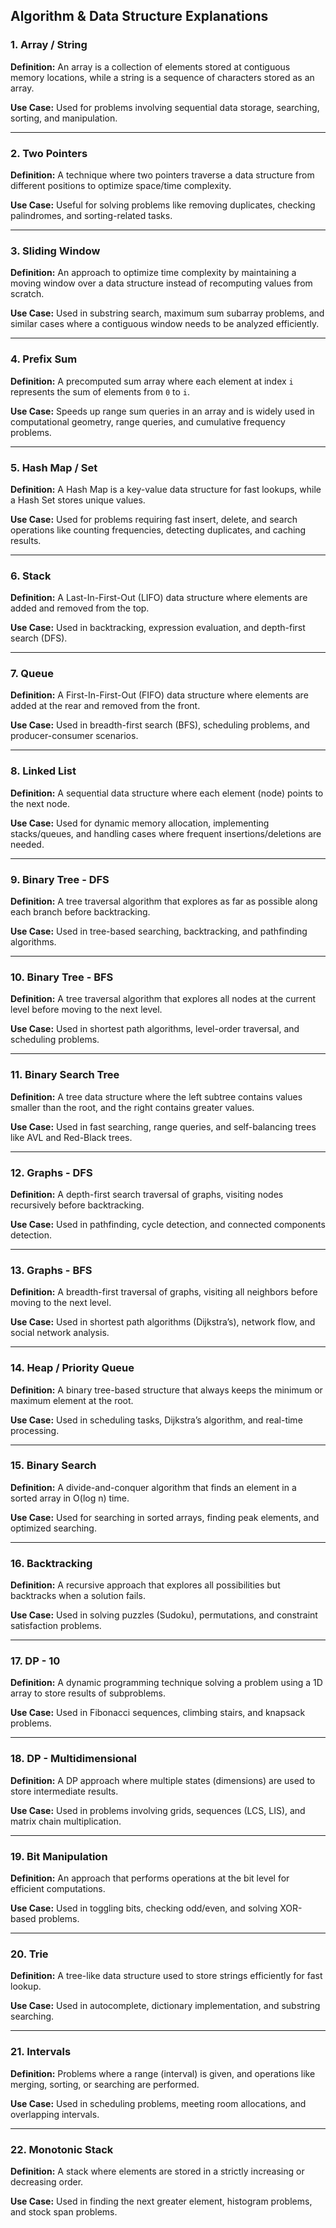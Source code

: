 ## Algorithm & Data Structure Explanations

### 1. Array / String
**Definition:**
An array is a collection of elements stored at contiguous memory locations, while a string is a sequence of characters stored as an array.

**Use Case:**
Used for problems involving sequential data storage, searching, sorting, and manipulation.

---

### 2. Two Pointers
**Definition:**
A technique where two pointers traverse a data structure from different positions to optimize space/time complexity.

**Use Case:**
Useful for solving problems like removing duplicates, checking palindromes, and sorting-related tasks.

---

### 3. Sliding Window
**Definition:**
An approach to optimize time complexity by maintaining a moving window over a data structure instead of recomputing values from scratch.

**Use Case:**
Used in substring search, maximum sum subarray problems, and similar cases where a contiguous window needs to be analyzed efficiently.

---

### 4. Prefix Sum
**Definition:**
A precomputed sum array where each element at index `i` represents the sum of elements from `0` to `i`.

**Use Case:**
Speeds up range sum queries in an array and is widely used in computational geometry, range queries, and cumulative frequency problems.

---

### 5. Hash Map / Set
**Definition:**
A Hash Map is a key-value data structure for fast lookups, while a Hash Set stores unique values.

**Use Case:**
Used for problems requiring fast insert, delete, and search operations like counting frequencies, detecting duplicates, and caching results.

---

### 6. Stack
**Definition:**
A Last-In-First-Out (LIFO) data structure where elements are added and removed from the top.

**Use Case:**
Used in backtracking, expression evaluation, and depth-first search (DFS).

---

### 7. Queue
**Definition:**
A First-In-First-Out (FIFO) data structure where elements are added at the rear and removed from the front.

**Use Case:**
Used in breadth-first search (BFS), scheduling problems, and producer-consumer scenarios.

---

### 8. Linked List
**Definition:**
A sequential data structure where each element (node) points to the next node.

**Use Case:**
Used for dynamic memory allocation, implementing stacks/queues, and handling cases where frequent insertions/deletions are needed.

---

### 9. Binary Tree - DFS
**Definition:**
A tree traversal algorithm that explores as far as possible along each branch before backtracking.

**Use Case:**
Used in tree-based searching, backtracking, and pathfinding algorithms.

---

### 10. Binary Tree - BFS
**Definition:**
A tree traversal algorithm that explores all nodes at the current level before moving to the next level.

**Use Case:**
Used in shortest path algorithms, level-order traversal, and scheduling problems.

---

### 11. Binary Search Tree
**Definition:**
A tree data structure where the left subtree contains values smaller than the root, and the right contains greater values.

**Use Case:**
Used in fast searching, range queries, and self-balancing trees like AVL and Red-Black trees.

---

### 12. Graphs - DFS
**Definition:**
A depth-first search traversal of graphs, visiting nodes recursively before backtracking.

**Use Case:**
Used in pathfinding, cycle detection, and connected components detection.

---

### 13. Graphs - BFS
**Definition:**
A breadth-first traversal of graphs, visiting all neighbors before moving to the next level.

**Use Case:**
Used in shortest path algorithms (Dijkstra’s), network flow, and social network analysis.

---

### 14. Heap / Priority Queue
**Definition:**
A binary tree-based structure that always keeps the minimum or maximum element at the root.

**Use Case:**
Used in scheduling tasks, Dijkstra’s algorithm, and real-time processing.

---

### 15. Binary Search
**Definition:**
A divide-and-conquer algorithm that finds an element in a sorted array in O(log n) time.

**Use Case:**
Used for searching in sorted arrays, finding peak elements, and optimized searching.

---

### 16. Backtracking
**Definition:**
A recursive approach that explores all possibilities but backtracks when a solution fails.

**Use Case:**
Used in solving puzzles (Sudoku), permutations, and constraint satisfaction problems.

---

### 17. DP - 10
**Definition:**
A dynamic programming technique solving a problem using a 1D array to store results of subproblems.

**Use Case:**
Used in Fibonacci sequences, climbing stairs, and knapsack problems.

---

### 18. DP - Multidimensional
**Definition:**
A DP approach where multiple states (dimensions) are used to store intermediate results.

**Use Case:**
Used in problems involving grids, sequences (LCS, LIS), and matrix chain multiplication.

---

### 19. Bit Manipulation
**Definition:**
An approach that performs operations at the bit level for efficient computations.

**Use Case:**
Used in toggling bits, checking odd/even, and solving XOR-based problems.

---

### 20. Trie
**Definition:**
A tree-like data structure used to store strings efficiently for fast lookup.

**Use Case:**
Used in autocomplete, dictionary implementation, and substring searching.

---

### 21. Intervals
**Definition:**
Problems where a range (interval) is given, and operations like merging, sorting, or searching are performed.

**Use Case:**
Used in scheduling problems, meeting room allocations, and overlapping intervals.

---

### 22. Monotonic Stack
**Definition:**
A stack where elements are stored in a strictly increasing or decreasing order.

**Use Case:**
Used in finding the next greater element, histogram problems, and stock span problems.
